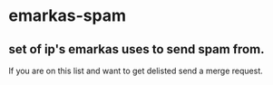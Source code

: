 # emarkas-spam

## set of ip's emarkas uses to send spam from.

If you are on this list and want to get delisted send a merge request.
